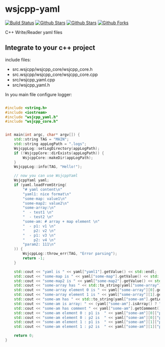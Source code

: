 # wsjcpp-yaml

[![Build Status](https://api.travis-ci.com/wsjcpp/wsjcpp-yaml.svg?branch=master)](https://travis-ci.com/wsjcpp/wsjcpp-yaml) [![Github Stars](https://img.shields.io/github/stars/wsjcpp/wsjcpp-yaml.svg?label=github%20%E2%98%85)](https://github.com/wsjcpp/wsjcpp-yaml) [![Github Stars](https://img.shields.io/github/contributors/wsjcpp/wsjcpp-yaml.svg)](https://github.com/wsjcpp/wsjcpp-yaml) [![Github Forks](https://img.shields.io/github/forks/wsjcpp/wsjcpp-yaml.svg?label=github%20forks)](https://github.com/wsjcpp/wsjcpp-yaml/network/members)

C++ Write/Reader yaml files


## Integrate to your c++ project

include files:

- src.wsjcpp/wsjcpp_core/wsjcpp_core.h
- src.wsjcpp/wsjcpp_core/wsjcpp_core.cpp
- src/wsjcpp_yaml.cpp
- src/wsjcpp_yaml.h

In you main file configure logger:

```cpp

#include <string.h>
#include <iostream>
#include "wsjcpp_yaml.h"
#include "wsjcpp_core.h"


int main(int argc, char* argv[]) {
    std::string TAG = "MAIN";
    std::string appLogPath = ".logs";
    WsjcppLog::setLogDirectory(appLogPath);
    if (!WsjcppCore::dirExists(appLogPath)) {
        WsjcppCore::makeDir(appLogPath);
    }
    WsjcppLog::info(TAG, "Hello!");

    // now you can use WsjcppYaml
    WsjcppYaml yaml;
    if (yaml.loadFromString(
        "# yaml content\n"
        "yaml1: nice format\n"
        "some-map: value1\n"
        "some-map2: value2\n"
        "some-array:\n"
        "  - test1 \n"
        "  - test2 \n"
        "some-am: # array + map element \n"
        "  - p1: v1 \n"
        "    p2: v2 \n"
        "  - p1: v3 \n"
        "    p2: v4 \n"
        "param2: 111\n"
    )) {
        WsjcppLog::throw_err(TAG, "Error parsing");
        return -1;
    }

    std::cout << "yaml is " << yaml["yaml1"].getValue() << std::endl;
    std::cout << "some-map is " << yaml["some-map"].getValue() << std::endl;
    std::cout << "some-map2 is " << yaml["some-map2"].getValue() << std::endl;
    std::cout << "some-array has " << std::to_string(yaml["some-array"].getLength()) << std::endl;
    std::cout << "some-array element 0 is " << yaml["some-array"][0].getValue() << std::endl;
    std::cout << "some-array element 1 is " << yaml["some-array"][1].getValue() << std::endl;
    std::cout << "some-am has " << std::to_string(yaml["some-am"].getLength()) << std::endl;
    std::cout << "some-am is array: " << (yaml["some-am"].isArray() ? "yes" : "no") << std::endl;
    std::cout << "some-am has comment " << yaml["some-am"].getComment() << std::endl;
    std::cout << "some-am element 0 : p1 is  " << yaml["some-am"][0]["p1"].getValue() << std::endl;
    std::cout << "some-am element 0 : p2 is  " << yaml["some-am"][0]["p2"].getValue() << std::endl;
    std::cout << "some-am element 1 : p1 is  " << yaml["some-am"][1]["p1"].getValue() << std::endl;
    std::cout << "some-am element 1 : p2 is  " << yaml["some-am"][1]["p2"].getValue() << std::endl;

    return 0;
}

```
